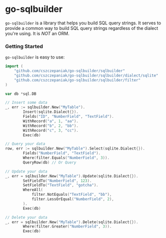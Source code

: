 # go-sqlbuilder

`go-sqlbuilder` is a library that helps you build SQL query strings. It serves to provide a common way to build SQL
query strings regardless of the dialect you're using. It is _NOT_ an ORM.

### Getting Started

`go-sqlbuilder` is easy to use:

```go
import (
	"github.com/cszczepaniak/go-sqlbuilder/sqlbuilder"
	"github.com/cszczepaniak/go-sqlbuilder/sqlbuilder/dialect/sqlite"
	"github.com/cszczepaniak/go-sqlbuilder/sqlbuilder/filter"
)

var db *sql.DB

// Insert some data
_, err := sqlbuilder.New("MyTable").
        Insert(sqlite.Dialect{}).
		Fields("ID", "NumberField", "TextField").
		WithRecord("a", 1, "aa").
		WithRecord("b", 2, "bb").
		WithRecord("c", 3, "cc").
		Exec(db)

// Query your data
row, err := sqlbuilder.New("MyTable").Select(sqlite.Dialect{}).
		Fields("NumberField", "TextField").
		Where(filter.Equals("NumberField", 3)).
		QueryRow(db) // Or Query

// Update your data
_, err = sqlbuilder.New("MyTable").Update(sqlite.Dialect{}).
		SetFieldTo("NumberField", 123).
		SetFieldTo("TextField", "gotcha").
		WhereAll(
			filter.NotEquals("TextField", "bb"),
			filter.LessOrEqual("NumberField", 2),
		).
		Exec(db)

// Delete your data
_, err = sqlbuilder.New("MyTable").Delete(sqlite.Dialect{}).
		Where(filter.Greater("NumberField", 3)).
		Exec(db)

```
